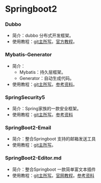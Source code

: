 # Springboot2

### Dubbo 
- 简介：dubbo 分布式开发框架。
- 使用教程：[git主所写](https://www.jianshu.com/p/0579ce1509ea)。[官方教程](https://github.com/apache/incubator-dubbo-spring-boot-project)。

### Mybatis-Generator
- 简介：
  - Mybatis：持久层框架。
  - Generator：自动生成代码。
- 使用教程：[git主所写](https://www.jianshu.com/p/ffdc534ed1d5)。[参考资料](https://blog.csdn.net/winter_chen001/article/details/77249029)。

### SpringSecurity5
- 简介：Spring家族的一款安全框架。
- 使用教程：[git主所写](https://www.jianshu.com/p/ebf5aed50984)。[参考资料](https://blog.csdn.net/yin380697242/article/details/51893397)

### SpringBoot2-Email
- 简介：整合Springboot 支持的邮箱发送工具
- 使用教程：[git主所写](https://www.jianshu.com/p/16cfcfbedecc)。

### SpringBoot2-Editor.md
- 简介：整合Springboot 一款简单富文本插件
- 使用教程：[git主所写](https://www.jianshu.com/p/a40bf110cffb)。[官网教程](https://pandao.github.io/editor.md/examples/index.html)。[参考资料](https://www.cnblogs.com/liujiaxian/p/6336841.html)
